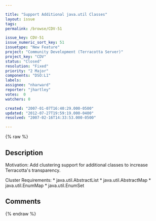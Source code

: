 ```yaml
---

title: "Support Additional java.util Classes"
layout: issue
tags: 
permalink: /browse/CDV-51

issue_key: CDV-51
issue_numeric_sort_key: 51
issuetype: "New Feature"
project: "Community Development (Terracotta Server)"
project_key: "CDV"
status: "Closed"
resolution: "Fixed"
priority: "2 Major"
components: "DSO:L1"
labels: 
assignee: "nharward"
reporter: "jhartley"
votes:  0
watchers: 0

created: "2007-01-07T16:40:29.000-0500"
updated: "2012-07-27T19:59:19.000-0400"
resolved: "2007-02-16T14:33:53.000-0500"

---
```




{% raw %}



## Description

<div markdown="1" class="description">

Motivation:
Add clustering support for additional classes to increase Terracotta's transparency.

Cluster Requirements:
   \* java.util.AbstractList
   \* java.util.AbstractMap
   \* java.util.EnumMap
   \* java.util.EnumSet


</div>

## Comments



{% endraw %}
